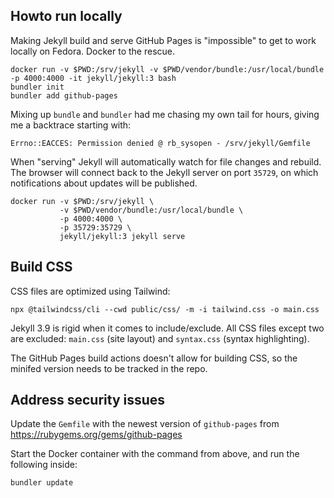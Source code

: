 ## Howto run locally

Making Jekyll build and serve GitHub Pages is "impossible" to get to work
locally on Fedora. Docker to the rescue.

    docker run -v $PWD:/srv/jekyll -v $PWD/vendor/bundle:/usr/local/bundle -p 4000:4000 -it jekyll/jekyll:3 bash
    bundler init
    bundler add github-pages

Mixing up `bundle` and `bundler` had me chasing my own tail for hours, giving me
a backtrace starting with:

    Errno::EACCES: Permission denied @ rb_sysopen - /srv/jekyll/Gemfile

When "serving" Jekyll will automatically watch for file changes and rebuild. The
browser will connect back to the Jekyll server on port `35729`, on which
notifications about updates will be published.

    docker run -v $PWD:/srv/jekyll \
               -v $PWD/vendor/bundle:/usr/local/bundle \
               -p 4000:4000 \
               -p 35729:35729 \
               jekyll/jekyll:3 jekyll serve


## Build CSS

CSS files are optimized using Tailwind:

    npx @tailwindcss/cli --cwd public/css/ -m -i tailwind.css -o main.css

Jekyll 3.9 is rigid when it comes to include/exclude.
All CSS files except two are excluded:
`main.css` (site layout) and `syntax.css` (syntax highlighting).

The GitHub Pages build actions doesn't allow for building CSS,
so the minifed version needs to be tracked in the repo.


## Address security issues

Update the `Gemfile` with the newest version of `github-pages` from https://rubygems.org/gems/github-pages

Start the Docker container with the command from above, and run the following inside:

    bundler update
